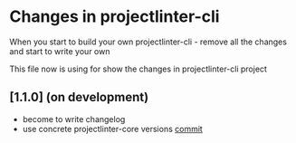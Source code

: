 # Changes in projectlinter-cli

When you start to build your own projectlinter-cli - remove all the changes and start to write your own

This file now is using for show the changes in projectlinter-cli project


## [1.1.0] (on development)

- become to write changelog
- use concrete projectlinter-core versions [commit](https://github.com/dozer111/projectlinter-cli/commit/1d1a999ebb05c07028f43e5b597b4bde3b1d8e5b)







